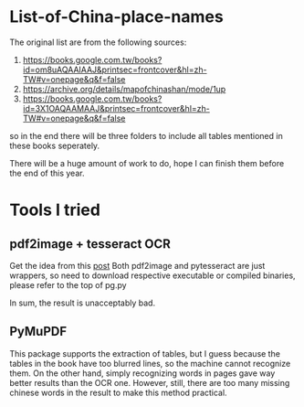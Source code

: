 # List-of-China-place-names
The original list are from the following sources:
1. https://books.google.com.tw/books?id=om8uAQAAIAAJ&printsec=frontcover&hl=zh-TW#v=onepage&q&f=false
2. https://archive.org/details/mapofchinashan/mode/1up
3. https://books.google.com.tw/books?id=3X1OAQAAMAAJ&printsec=frontcover&hl=zh-TW#v=onepage&q&f=false

so in the end there will be three folders to include all tables mentioned in these books seperately.

There will be a huge amount of work to do, hope I can finish them before the end of this year.

# Tools I tried
## pdf2image + tesseract OCR
Get the idea from this [post](https://community.openai.com/t/what-is-the-best-way-to-parse-a-pdf-file-with-chatgpt/525733/3)
Both pdf2image and pytesseract are just wrappers, so need to download respective executable or compiled binaries, please refer to the top of pg.py

In sum, the result is unacceptably bad.

## PyMuPDF
This package supports the extraction of tables, but I guess because the tables in the book have too blurred lines, so the machine cannot recognize them. On the other hand, simply recognizing words in pages gave way better results than the OCR one. However, still, there are too many missing chinese words in the result to make this method practical.
